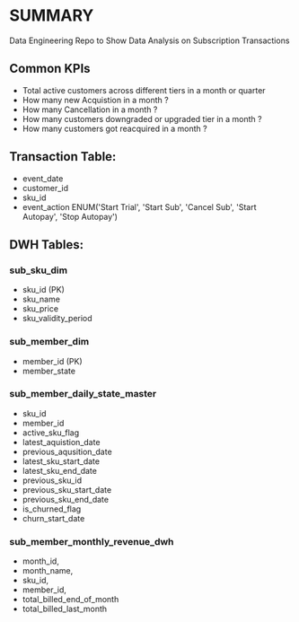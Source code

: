 # SUMMARY
Data Engineering Repo to Show Data Analysis on Subscription Transactions


## Common KPIs

 - Total active customers across different tiers in a month or quarter
 - How many new Acquistion in a month ?
 - How many Cancellation in a month ?
 - How many customers downgraded or upgraded tier in a month ?
 - How many customers got reacquired in a month ?
   


## Transaction Table:
- event_date
- customer_id
- sku_id
- event_action ENUM('Start Trial', 'Start Sub', 'Cancel Sub', 'Start Autopay', 'Stop Autopay')

## DWH Tables:

### sub_sku_dim

- sku_id (PK)
- sku_name
- sku_price
- sku_validity_period

### sub_member_dim

- member_id (PK)
- member_state

### sub_member_daily_state_master
- sku_id
- member_id
- active_sku_flag
- latest_aquistion_date
- previous_aqusition_date
- latest_sku_start_date
- latest_sku_end_date
- previous_sku_id
- previous_sku_start_date
- previous_sku_end_date
- is_churned_flag
- churn_start_date


### sub_member_monthly_revenue_dwh

- month_id,
- month_name,
- sku_id,
- member_id,
- total_billed_end_of_month
- total_billed_last_month

